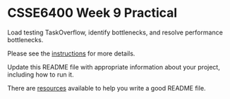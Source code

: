 # CSSE6400 Week 9 Practical

Load testing TaskOverflow, identify bottlenecks, and resolve performance bottlenecks.

Please see the [instructions](https://csse6400.uqcloud.net/practicals/week09) for more details.

Update this README file with appropriate information about your project,
including how to run it.

There are [resources](https://www.makeareadme.com) available to help you write a good README file.


